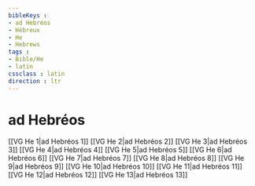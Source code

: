 ```yaml
---
bibleKeys : 
- ad Hebréos
- Hébreux
- He
- Hebrews
tags : 
- Bible/He
- latin
cssclass : latin
direction : ltr
---
```


# ad Hebréos

[[VG He 1|ad Hebréos 1]]
[[VG He 2|ad Hebréos 2]]
[[VG He 3|ad Hebréos 3]]
[[VG He 4|ad Hebréos 4]]
[[VG He 5|ad Hebréos 5]]
[[VG He 6|ad Hebréos 6]]
[[VG He 7|ad Hebréos 7]]
[[VG He 8|ad Hebréos 8]]
[[VG He 9|ad Hebréos 9]]
[[VG He 10|ad Hebréos 10]]
[[VG He 11|ad Hebréos 11]]
[[VG He 12|ad Hebréos 12]]
[[VG He 13|ad Hebréos 13]]
